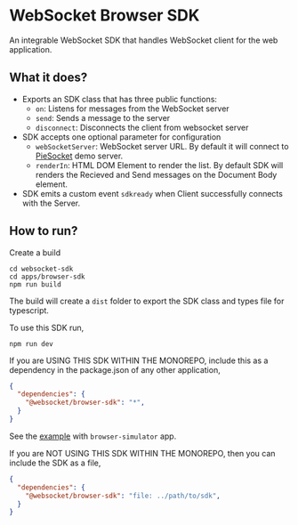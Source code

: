 # WebSocket Browser SDK

An integrable WebSocket SDK that handles WebSocket client for the web application.

## What it does?
- Exports an SDK class that has three public functions:
  - `on`: Listens for messages from the WebSocket server
  - `send`: Sends a message to the server
  - `disconnect`: Disconnects the client from websocket server
- SDK accepts one optional parameter for configuration
  - `webSocketServer`: WebSocket server URL. By default it will connect to [PieSocket](https://www.piesocket.com/websocket-tester) demo server.
  - `renderIn`: HTML DOM Element to render the list. By default SDK will renders the Recieved and Send messages on the Document Body element.
- SDK emits a custom event `sdkready` when Client successfully connects with the Server.

## How to run?

Create a build

```
cd websocket-sdk
cd apps/browser-sdk
npm run build
```

The build will create a `dist` folder to export the SDK class and types file for typescript.

To use this SDK run,
```
npm run dev
```

If you are USING THIS SDK WITHIN THE MONOREPO, include this as a dependency in the package.json of any other application,
```json
{ 
  "dependencies": {
    "@websocket/browser-sdk": "*",
  }
}
```

See the [example](https://github.com/iAmmar7/websocket-sdk/blob/main/apps/browser-simulator/package.json#L13) with `browser-simulator` app.

If you are NOT USING THIS SDK WITHIN THE MONOREPO, then you can include the SDK as a file,
```json
{ 
  "dependencies": {
    "@websocket/browser-sdk": "file: ../path/to/sdk",
  }
}
```
